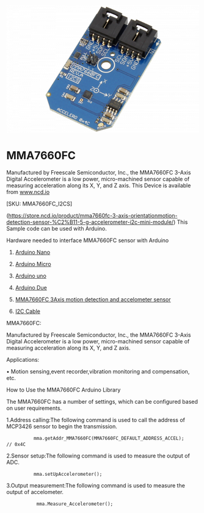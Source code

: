 [![MMA7660FC](MMA7660FC_I2C.png)](https://store.ncd.io/product/mma7660fc-3-axis-orientationmotion-detection-sensor-%C2%B11-5-g-accelerometer-i2c-mini-module/)

# MMA7660FC

Manufactured by Freescale Semiconductor, Inc., the MMA7660FC 3-Axis Digital Accelerometer is a low power, micro-machined sensor capable of measuring acceleration along its X, Y, and Z axis.
This Device is available from www.ncd.io 

[SKU: MMA7660FC_I2CS]

(https://store.ncd.io/product/mma7660fc-3-axis-orientationmotion-detection-sensor-%C2%B11-5-g-accelerometer-i2c-mini-module/)
This Sample code can be used with Arduino.

Hardware needed to interface MMA7660FC sensor with Arduino

1. <a href="https://store.ncd.io/product/i2c-shield-for-arduino-nano/">Arduino Nano</a>

2. <a href="https://store.ncd.io/product/i2c-shield-for-arduino-micro-with-i2c-expansion-port/">Arduino Micro</a>

3. <a href="https://store.ncd.io/product/i2c-shield-for-arduino-uno/">Arduino uno</a>

4. <a href="https://store.ncd.io/product/dual-i2c-shield-for-arduino-due-with-modular-communications-interface/">Arduino Due</a>

5. <a href="https://store.ncd.io/product/mma7660fc-3-axis-orientationmotion-detection-sensor-%C2%B11-5-g-accelerometer-i2c-mini-module/">MMA7660FC 3Axis motion detection and accelometer sensor</a>

6. <a href="https://store.ncd.io/product/i%C2%B2c-cable/">I2C Cable</a>

MMA7660FC:

Manufactured by Freescale Semiconductor, Inc., the MMA7660FC 3-Axis Digital Accelerometer is a low power, micro-machined sensor capable of measuring acceleration along its X, Y, and Z axis.

Applications:

• Motion sensing,event recorder,vibration monitoring and compensation, etc.

How to Use the MMA7660FC Arduino Library

The MMA7660FC has a number of settings, which can be configured based on user requirements.
          
1.Address calling:The following command is used to call the address of MCP3426 sensor to begin the transmission.

              mma.getAddr_MMA7660FC(MMA7660FC_DEFAULT_ADDRESS_ACCEL);        // 0x4C

2.Sensor setup:The following command is used to measure the output of ADC.

              mma.setUpAccelerometer();
              
3.Output measurement:The following command is used to measure the output of accelometer.

               mma.Measure_Accelerometer();

